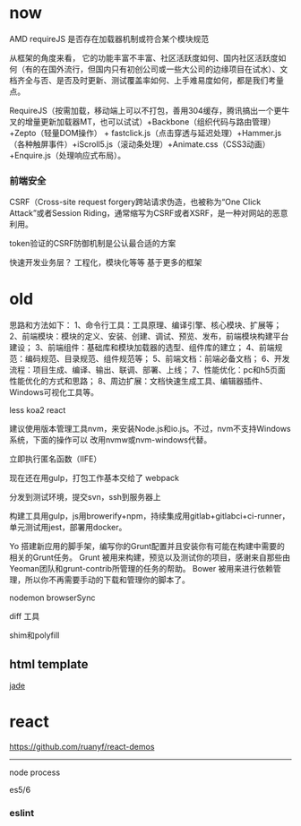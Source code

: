 
# now

AMD requireJS 是否存在加载器机制或符合某个模块规范

从框架的角度来看， 它的功能丰富不丰富、社区活跃度如何、国内社区活跃度如何（有的在国外流行，但国内只有初创公司或一些大公司的边缘项目在试水）、文档齐全与否、是否及时更新、测试覆盖率如何、上手难易度如何，都是我们考量点。

RequireJS（按需加载，移动端上可以不打包，善用304缓存，腾讯搞出一个更牛叉的增量更新加载器MT，也可以试试）+Backbone（组织代码与路由管理）+Zepto（轻量DOM操作） + fastclick.js（点击穿透与延迟处理）+Hammer.js（各种触屏事件）+iScroll5.js（滚动条处理）+Animate.css（CSS3动画）+Enquire.js（处理响应式布局）。

### 前端安全

CSRF（Cross-site request forgery跨站请求伪造，也被称为“One Click Attack”或者Session Riding，通常缩写为CSRF或者XSRF，是一种对网站的恶意利用。

token验证的CSRF防御机制是公认最合适的方案

快速开发业务层？
工程化，模块化等等
基于更多的框架




# old

思路和方法如下：
1、命令行工具：工具原理、编译引擎、核心模块、扩展等；
2、前端模块：模块的定义、安装、创建、调试、预览、发布，前端模块构建平台建设；
3、前端组件：基础库和模块加载器的选型、组件库的建立；
4、前端规范：编码规范、目录规范、组件规范等；
5、前端文档：前端必备文档；
6、开发流程：项目生成、编译、输出、联调、部署、上线；
7、性能优化：pc和h5页面性能优化的方式和思路；
8、周边扩展：文档快速生成工具、编辑器插件、Windows可视化工具等。

less koa2 react

建议使用版本管理工具nvm，来安装Node.js和io.js。不过，nvm不支持Windows系统，下面的操作可以
改用nvmw或nvm-windows代替。

立即执行匿名函数（IIFE）


现在还在用gulp，打包工作基本交给了 webpack

分发到测试环境，提交svn，ssh到服务器上


构建工具用gulp，js用browerify+npm，持续集成用gitlab+gitlabci+ci-runner，单元测试用jest，部署用docker。


Yo 搭建新应用的脚手架，编写你的Grunt配置并且安装你有可能在构建中需要的相关的Grunt任务。
Grunt 被用来构建，预览以及测试你的项目，感谢来自那些由Yeoman团队和grunt-contrib所管理的任务的帮助。
Bower 被用来进行依赖管理，所以你不再需要手动的下载和管理你的脚本了。



nodemon
browserSync

diff 工具




shim和polyfill



## html template

[jade](http://naltatis.github.io/jade-syntax-docs/)

# react

https://github.com/ruanyf/react-demos


-----
node process

es5/6

### eslint

